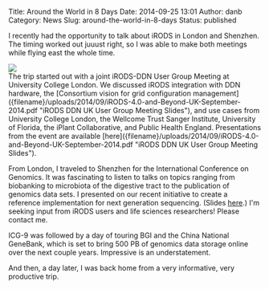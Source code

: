 Title: Around the World in 8 Days
Date: 2014-09-25 13:01
Author: danb
Category: News
Slug: around-the-world-in-8-days
Status: published

I recently had the opportunity to talk about iRODS in London and
Shenzhen. The timing worked out juuust right, so I was able to make both
meetings while flying east the whole time.  

<div class="full_image"><img src="{filename}/uploads/2014/09/aroundtheworld2014.jpg" /></div>  
<!--more-->  
The trip started out with a joint iRODS-DDN User Group Meeting at
University College London. We discussed iRODS integration with DDN
hardware, the [Consortium vision for grid configuration
management]({filename}/uploads/2014/09/iRODS-4.0-and-Beyond-UK-September-2014.pdf "iRODS DDN UK User Group Meeting Slides"),
and use cases from University College London, the Wellcome Trust Sanger
Institute, University of Florida, the iPlant Collaborative, and Public
Health England. Presentations from the event are available
[here]({filename}/uploads/2014/09/iRODS-4.0-and-Beyond-UK-September-2014.pdf "iRODS DDN UK User Group Meeting Slides").

From London, I traveled to Shenzhen for the International Conference on
Genomics. It was fascinating to listen to talks on topics ranging from
biobanking to microbiota of the digestive tract to the publication of
genomics data sets. I presented on our recent initiative to create a
reference implementation for next generation sequencing. (Slides
[here]({filename}/uploads/2014/09/Managing-NGS-Data-using-iRODS.pdf "ICG-9 Presentation").)
I'm seeking input from iRODS users and life sciences researchers! Please
contact me.

ICG-9 was followed by a day of touring BGI and the China National
GeneBank, which is set to bring 500 PB of genomics data storage online
over the next couple years. Impressive is an understatement.

And then, a day later, I was back home from a very informative, very
productive trip.
